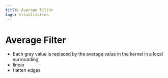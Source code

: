 ```yaml
---
title: Average Filter
tags: visualization
---
```


# Average Filter
- Each grey value is replaced by the average value in the kernel in a local surrounding
- linear
- flatten edges
































